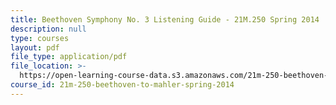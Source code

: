 ```yaml
---
title: Beethoven Symphony No. 3 Listening Guide - 21M.250 Spring 2014
description: null
type: courses
layout: pdf
file_type: application/pdf
file_location: >-
  https://open-learning-course-data.s3.amazonaws.com/21m-250-beethoven-to-mahler-spring-2014/c87288bb5a602761bd4c5ad7444d8519_MIT9_14S14_BeethSymphNo.3Guide.pdf
course_id: 21m-250-beethoven-to-mahler-spring-2014
---
```

